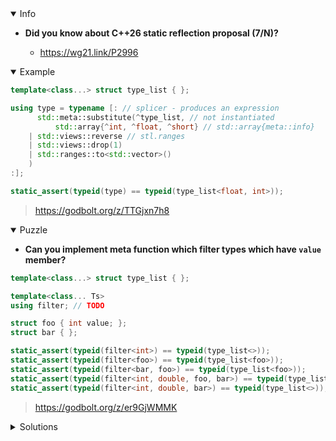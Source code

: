 <details open><summary>Info</summary><p>

* **Did you know about C++26 static reflection proposal (7/N)?**

  * https://wg21.link/P2996

</p></details><details open><summary>Example</summary><p>

```cpp
template<class...> struct type_list { };

using type = typename [: // splicer - produces an expression
      std::meta::substitute(^type_list, // not instantiated
          std::array{^int, ^float, ^short} // std::array{meta::info}
    | std::views::reverse // stl.ranges
    | std::views::drop(1)
    | std::ranges::to<std::vector>()
    )
:];

static_assert(typeid(type) == typeid(type_list<float, int>));
```

> https://godbolt.org/z/TTGjxn7h8

</p></details><details open><summary>Puzzle</summary><p>

* **Can you implement meta function which filter types which have `value` member?**

```cpp
template<class...> struct type_list { };

template<class... Ts>
using filter; // TODO

struct foo { int value; };
struct bar { };

static_assert(typeid(filter<int>) == typeid(type_list<>));
static_assert(typeid(filter<foo>) == typeid(type_list<foo>));
static_assert(typeid(filter<bar, foo>) == typeid(type_list<foo>));
static_assert(typeid(filter<int, double, foo, bar>) == typeid(type_list<foo>));
static_assert(typeid(filter<int, double, bar>) == typeid(type_list<>));
```

> https://godbolt.org/z/er9GjWMMK

</p></details>

</p></details><details><summary>Solutions</summary><p>

```cpp
template<class...> struct type_list { };

template<class T>
concept has_value = requires(T t) { t.value; };

template<class... Ts>
using filter = typename [: std::meta::substitute(^type_list,
    std::array{^Ts...}
  | std::views::filter([](auto m) { return test_type(^has_value, m); })
  | std::ranges::to<std::vector>())
:];

struct foo { int value; };
struct bar { };

static_assert(typeid(filter<int>) == typeid(type_list<>));
static_assert(typeid(filter<foo>) == typeid(type_list<foo>));
static_assert(typeid(filter<bar, foo>) == typeid(type_list<foo>));
static_assert(typeid(filter<int, double, foo, bar>) == typeid(type_list<foo>));
static_assert(typeid(filter<int, double, bar>) == typeid(type_list<>));
```

> https://godbolt.org/z/EMnrjabfK

</p></details>
